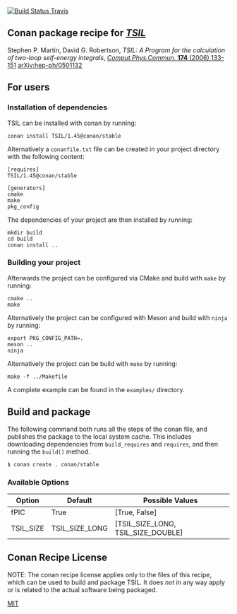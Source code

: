 [![Build Status Travis](https://travis-ci.org/conan-hep/conan-tsil.svg)](https://travis-ci.org/conan-hep/conan-tsil)

## Conan package recipe for [*TSIL*](https://www.niu.edu/spmartin/TSIL/)

Stephen P. Martin, David G. Robertson, *TSIL: A Program for the
calculation of two-loop self-energy integrals*,
[*Comput.Phys.Commun.* **174** (2006) 133-151](https://inspirehep.net/record/675010)
[arXiv:hep-ph/0501132](https://arxiv.org/abs/hep-ph/0501132)

## For users

### Installation of dependencies

TSIL can be installed with conan by running:

    conan install TSIL/1.45@conan/stable

Alternatively a `conanfile.txt` file can be created in your project
directory with the following content:

    [requires]
    TSIL/1.45@conan/stable

    [generators]
    cmake
    make
    pkg_config

The dependencies of your project are then installed by running:

    mkdir build
    cd build
    conan install ..

### Building your project

Afterwards the project can be configured via CMake and build with
`make` by running:

    cmake ..
    make

Alternatively the project can be configured with Meson and build with
`ninja` by running:

    export PKG_CONFIG_PATH=.
    meson ..
    ninja

Alternatively the project can be build with `make` by running:

    make -f ../Makefile

A complete example can be found in the `examples/` directory.


## Build and package

The following command both runs all the steps of the conan file, and
publishes the package to the local system cache.  This includes
downloading dependencies from `build_requires` and `requires`, and
then running the `build()` method.

    $ conan create . conan/stable


### Available Options

| Option        | Default          | Possible Values                          |
| ------------- |------------------|------------------------------------------|
| fPIC          | True             |  [True, False]                           |
| TSIL_SIZE     | TSIL_SIZE_LONG   |  [TSIL_SIZE_LONG, TSIL_SIZE_DOUBLE]      |


## Conan Recipe License

NOTE: The conan recipe license applies only to the files of this
recipe, which can be used to build and package TSIL.  It does *not* in
any way apply or is related to the actual software being packaged.

[MIT](LICENSE)
